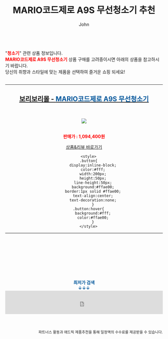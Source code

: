 ﻿---
layout: post
title:  "MARIO코드제로 A9S 무선청소기 추천"
author: John
categories: [ 청소기 ]
tags: [ 청소기, 청소기 추천, 청소기가격, 청소기 영어로, 청소기 버리기, 청소기 벌레, 청소기 흡입력, 청소기종류, 청소기 냄새, 청소기 영어 ]
image: http://cdn2.boribori.co.kr/rimg/500/cdn/product/A6368/P327632859/2_P327632859_basic_1659515178433.jpg 
description: "MARIO코드제로 A9S 무선청소기 추천 관련 상품으로 가장 고객 선호도가 높은 제품입니다."
toc: true
toc_sticky: true
---

<br>
"<b><font color='#ff0000'>청소기</font></b>" 관련 상품 정보입니다.
<br>
<b><font color='#ff0000'>MARIO코드제로 A9S 무선청소기</font></b> 상품 구매를 고려중이시면 아래의 상품을 참고하시기 바랍니다.
<br>
당신의 취향과 스타일에 맞는 제품을 선택하여 즐거운 쇼핑 되세요!
<br><br>
<hr>
<p>
    
<center><h2><a href="https://nico.kr/B8G3O5" target="_blank"><b>보리보리몰 - <font color='#01579B'>MARIO코드제로 A9S 무선청소기</font></b></a></h2><br>

<a href="https://nico.kr/B8G3O5" target="_blank"><img src="http://cdn2.boribori.co.kr/rimg/500/cdn/product/A6368/P327632859/2_P327632859_basic_1659515178433.jpg"></a><br><br>

<b><font color='#ff0000'>판매가 : 1,094,400원 </font></b><br>

<a href="https://nico.kr/B8G3O5" target="_blank" class="button">상품&리뷰 바로가기</a><p>

        <style>
        .button{
            display:inline-block;
            color:#fff;
            width:200px;
            height:50px;
            line-height:50px;
            background:#ffae00;
            border:1px solid #ffae00;
            text-align:center;
            text-decoration:none;
            }
        .button:hover{
            background:#fff;
            color:#ffae00;
            }
        </style>

<hr>

<br><br><br><br><br><br><br>
<center><b><font color='#01579B' size='medium'>최저가 검색<br>
↓↓↓</font></b></center>
<center><iframe src="https://coupa.ng/b1Tbjx" width="100%" height="75" frameborder="0" scrolling="no" referrerpolicy="unsafe-url"></iframe></center>
<br><br>
<p>
<small>
    <div align="right">파트너스 활동과 애드픽 제품추천을 통해 일정액의 수수료를 제공받을 수 있습니다.</div>
</small>
</p>

